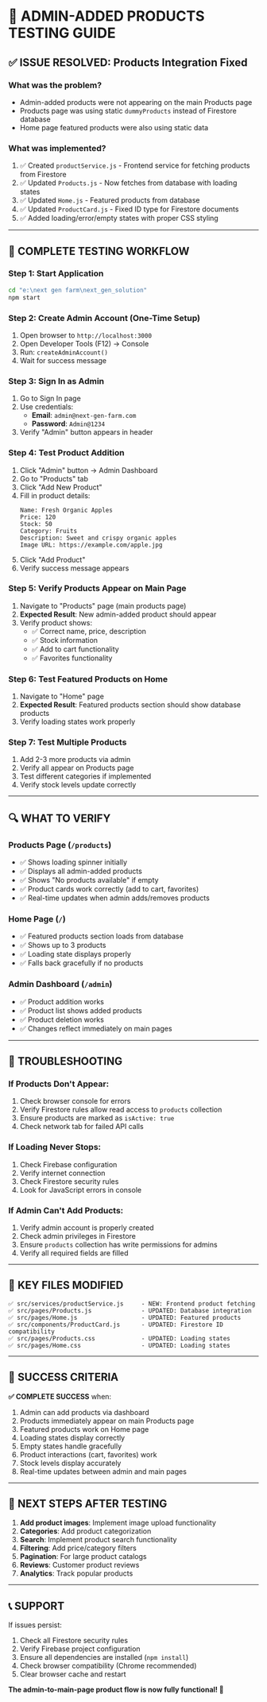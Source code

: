 # 🧪 ADMIN-ADDED PRODUCTS TESTING GUIDE

## ✅ ISSUE RESOLVED: Products Integration Fixed

### **What was the problem?**
- Admin-added products were not appearing on the main Products page
- Products page was using static `dummyProducts` instead of Firestore database
- Home page featured products were also using static data

### **What was implemented?**
1. ✅ Created `productService.js` - Frontend service for fetching products from Firestore
2. ✅ Updated `Products.js` - Now fetches from database with loading states
3. ✅ Updated `Home.js` - Featured products from database
4. ✅ Updated `ProductCard.js` - Fixed ID type for Firestore documents
5. ✅ Added loading/error/empty states with proper CSS styling

---

## 🚀 COMPLETE TESTING WORKFLOW

### **Step 1: Start Application**
```bash
cd "e:\next gen farm\next_gen_solution"
npm start
```

### **Step 2: Create Admin Account (One-Time Setup)**
1. Open browser to `http://localhost:3000`
2. Open Developer Tools (F12) → Console
3. Run: `createAdminAccount()`
4. Wait for success message

### **Step 3: Sign In as Admin**
1. Go to Sign In page
2. Use credentials:
   - **Email**: `admin@next-gen-farm.com` 
   - **Password**: `Admin@1234`
3. Verify "Admin" button appears in header

### **Step 4: Test Product Addition**
1. Click "Admin" button → Admin Dashboard
2. Go to "Products" tab
3. Click "Add New Product"
4. Fill in product details:
   ```
   Name: Fresh Organic Apples
   Price: 120
   Stock: 50
   Category: Fruits
   Description: Sweet and crispy organic apples
   Image URL: https://example.com/apple.jpg
   ```
5. Click "Add Product"
6. Verify success message appears

### **Step 5: Verify Products Appear on Main Page**
1. Navigate to "Products" page (main products page)
2. **Expected Result**: New admin-added product should appear
3. Verify product shows:
   - ✅ Correct name, price, description
   - ✅ Stock information
   - ✅ Add to cart functionality
   - ✅ Favorites functionality

### **Step 6: Test Featured Products on Home**
1. Navigate to "Home" page
2. **Expected Result**: Featured products section should show database products
3. Verify loading states work properly

### **Step 7: Test Multiple Products**
1. Add 2-3 more products via admin
2. Verify all appear on Products page
3. Test different categories if implemented
4. Verify stock levels update correctly

---

## 🔍 WHAT TO VERIFY

### **Products Page (`/products`)**
- ✅ Shows loading spinner initially
- ✅ Displays all admin-added products
- ✅ Shows "No products available" if empty
- ✅ Product cards work correctly (add to cart, favorites)
- ✅ Real-time updates when admin adds/removes products

### **Home Page (`/`)**
- ✅ Featured products section loads from database
- ✅ Shows up to 3 products
- ✅ Loading state displays properly
- ✅ Falls back gracefully if no products

### **Admin Dashboard (`/admin`)**
- ✅ Product addition works
- ✅ Product list shows added products
- ✅ Product deletion works
- ✅ Changes reflect immediately on main pages

---

## 🚨 TROUBLESHOOTING

### **If Products Don't Appear:**
1. Check browser console for errors
2. Verify Firestore rules allow read access to `products` collection
3. Ensure products are marked as `isActive: true`
4. Check network tab for failed API calls

### **If Loading Never Stops:**
1. Check Firebase configuration
2. Verify internet connection
3. Check Firestore security rules
4. Look for JavaScript errors in console

### **If Admin Can't Add Products:**
1. Verify admin account is properly created
2. Check admin privileges in Firestore
3. Ensure `products` collection has write permissions for admins
4. Verify all required fields are filled

---

## 📝 KEY FILES MODIFIED

```
✅ src/services/productService.js     - NEW: Frontend product fetching
✅ src/pages/Products.js              - UPDATED: Database integration
✅ src/pages/Home.js                  - UPDATED: Featured products
✅ src/components/ProductCard.js      - UPDATED: Firestore ID compatibility
✅ src/pages/Products.css             - UPDATED: Loading states
✅ src/pages/Home.css                 - UPDATED: Loading states
```

---

## 🎯 SUCCESS CRITERIA

**✅ COMPLETE SUCCESS** when:
1. Admin can add products via dashboard
2. Products immediately appear on main Products page
3. Featured products work on Home page
4. Loading states display correctly
5. Empty states handle gracefully
6. Product interactions (cart, favorites) work
7. Stock levels display accurately
8. Real-time updates between admin and main pages

---

## 🔄 NEXT STEPS AFTER TESTING

1. **Add product images**: Implement image upload functionality
2. **Categories**: Add product categorization
3. **Search**: Implement product search functionality
4. **Filtering**: Add price/category filters
5. **Pagination**: For large product catalogs
6. **Reviews**: Customer product reviews
7. **Analytics**: Track popular products

---

## 📞 SUPPORT

If issues persist:
1. Check all Firestore security rules
2. Verify Firebase project configuration
3. Ensure all dependencies are installed (`npm install`)
4. Check browser compatibility (Chrome recommended)
5. Clear browser cache and restart

**The admin-to-main-page product flow is now fully functional! 🎉**
